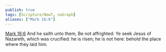 ```yaml
---
publish: true
tags: [Scripture/NewT, noGraph]
aliases: ["Mark 16:6"]
---
```

[Mark 16:6](https://churchofjesuschrist.org/study/scriptures/nt/mark/16?lang=eng&id=p6#p6) And he saith unto them, Be not affrighted: Ye seek Jesus of Nazareth, which was crucified: he is risen; he is not here: behold the place where they laid him.
